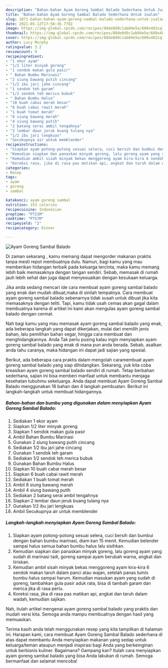 ```yaml
---
description: "Bahan-bahan Ayam Goreng Sambal Balado Sederhana Untuk Jualan"
title: "Bahan-bahan Ayam Goreng Sambal Balado Sederhana Untuk Jualan"
slug: 1071-bahan-bahan-ayam-goreng-sambal-balado-sederhana-untuk-jualan
date: 2021-05-12T17:58:36.778Z
image: https://img-global.cpcdn.com/recipes/88de0d9c1ab04e5e/680x482cq70/ayam-goreng-sambal-balado-foto-resep-utama.jpg
thumbnail: https://img-global.cpcdn.com/recipes/88de0d9c1ab04e5e/680x482cq70/ayam-goreng-sambal-balado-foto-resep-utama.jpg
cover: https://img-global.cpcdn.com/recipes/88de0d9c1ab04e5e/680x482cq70/ayam-goreng-sambal-balado-foto-resep-utama.jpg
author: Lucy Murphy
ratingvalue: 3.2
reviewcount: 9
recipeingredient:
- "1 ekor ayam"
- "1/2 liter minyak goreng"
- "1 sendok makan gula pasir"
- " Bahan Bumbu Marinasi"
- "2 siung bawang putih cincang"
- "1/2 ibu jari jahe cincang"
- "1 sendok teh garam"
- "1/2 sendok teh merica bubuk"
- " Bahan Bumbu Halus"
- "10 buah cabai merah besar"
- "6 buah cabai rawit merah"
- "1 buah tomat merah"
- "8 siung bawang merah"
- "4 siung bawang putih"
- "2 batang serai ambil tengahnya"
- "2 lembar daun jeruk buang tulang nya"
- "1/2 ibu jari lengkuas"
- "Secukupnya air untuk memblender"
recipeinstructions:
- "Siapkan ayam potong-potong sesuai selera, cuci bersih dan bumbui dengan bahan bumbu marinasi, diam kan 15 menit. Kemudian belender sampai halus semua bahan bumbu halus lalu sisihkan."
- "Kemudian siapkan dan panaskan minyak goreng, lalu goreng ayam yang sudah di marinasi tadi, goreng sampai ayam berubah warna, angkat dan tiriskan."
- "Kemudian ambil sisah minyak bekas menggoreng ayam kira-kira 6 sendok makan taruh dalam panci atau wajan, setelah panas tumis bumbu halus sampai harum. Kemudian masukan ayam yang sudah di goreng, tambahkan gula pasir aduk rata, bisa di tambah garam dan merica jika di rasa perlu."
- "Koreksi rasa, jika di rasa pas matikan api, angkat dan taruh dalam wadah, kemudian sajikan."
categories:
- Resep
tags:
- ayam
- goreng
- sambal

katakunci: ayam goreng sambal 
nutrition: 153 calories
recipecuisine: Indonesian
preptime: "PT21M"
cooktime: "PT57M"
recipeyield: "2"
recipecategory: Dinner

---
```



![Ayam Goreng Sambal Balado](https://img-global.cpcdn.com/recipes/88de0d9c1ab04e5e/680x482cq70/ayam-goreng-sambal-balado-foto-resep-utama.jpg)

Di zaman  sekarang , kamu memang dapat mengorder makanan praktis tanpa mesti repot membuatnya dulu. Namun, bagi kamu yang mau memberikan hidangan terbaik pada keluarga tercinta, maka kamu memang lebih baik memasaknya dengan tangan sendiri. Sebab, memasak di rumah jauh lebih sehat dan juga dapat menyesuaikan dengan kesukaan keluarga.

Jika anda sedang mencari ide cara membuat ayam goreng sambal balado yang enak dan mudah dibuat,maka di sinilah tempatnya. Cara membuat ayam goreng sambal balado  sebenarnya tidak susah untuk dibuat jika kita memasaknya dengan teliti. Tapi, kamu tidak usah cemas akan gagal dalam membuatnya 
karena di artikel ini kami akan mengulas ayam goreng sambal balado dengan cermat.  



Nah bagi kamu yang mau memasak ayam goreng sambal balado yang enak, ada beberapa langkah yang dapat dikerjakan, mulai dari memilih jenis bahan, lalu pemilihan bahan segar, hingga cara membuat dan menghidangkannya. Anda Tak perlu pusing kalau ingin menyiapkan ayam goreng sambal balado yang enak di mana pun anda berada. Sebab, asalkan anda  tahu caranya, maka hidangan ini dapat jadi sajian yang spesial.

Berikut, ada beberapa cara praktis  dalam mengolah caramembuat ayam goreng sambal balado yang siap dihidangkan. Sekarang, yuk kita coba kreasikan ayam goreng sambal balado sendiri di rumah. Tetap berbahan sederhana, sajian ini bisa memberi manfaat untuk membantu menjaga kesehatan tubuhmu sekeluarga. Anda dapat membuat Ayam Goreng Sambal Balado menggunakan 18 bahan dan 4 langkah pembuatan. Berikut ini langkah-langkah untuk membuat hidangannya.

<!--inarticleads1-->

##### Bahan-bahan dan bumbu yang digunakan dalam menyiapkan Ayam Goreng Sambal Balado:

1. Sediakan 1 ekor ayam
1. Siapkan 1/2 liter minyak goreng
1. Siapkan 1 sendok makan gula pasir
1. Ambil  Bahan Bumbu Marinasi
1. Gunakan 2 siung bawang putih cincang
1. Sediakan 1/2 ibu jari jahe cincang
1. Gunakan 1 sendok teh garam
1. Sediakan 1/2 sendok teh merica bubuk
1. Gunakan  Bahan Bumbu Halus
1. Siapkan 10 buah cabai merah besar
1. Siapkan 6 buah cabai rawit merah
1. Sediakan 1 buah tomat merah
1. Ambil 8 siung bawang merah
1. Ambil 4 siung bawang putih
1. Sediakan 2 batang serai ambil tengahnya
1. Siapkan 2 lembar daun jeruk buang tulang nya
1. Gunakan 1/2 ibu jari lengkuas
1. Ambil Secukupnya air untuk memblender




<!--inarticleads2-->

##### Langkah-langkah menyiapkan Ayam Goreng Sambal Balado:

1. Siapkan ayam potong-potong sesuai selera, cuci bersih dan bumbui dengan bahan bumbu marinasi, diam kan 15 menit. Kemudian belender sampai halus semua bahan bumbu halus lalu sisihkan.
1. Kemudian siapkan dan panaskan minyak goreng, lalu goreng ayam yang sudah di marinasi tadi, goreng sampai ayam berubah warna, angkat dan tiriskan.
1. Kemudian ambil sisah minyak bekas menggoreng ayam kira-kira 6 sendok makan taruh dalam panci atau wajan, setelah panas tumis bumbu halus sampai harum. Kemudian masukan ayam yang sudah di goreng, tambahkan gula pasir aduk rata, bisa di tambah garam dan merica jika di rasa perlu.
1. Koreksi rasa, jika di rasa pas matikan api, angkat dan taruh dalam wadah, kemudian sajikan.




Nah, itulah artikel mengenai  ayam goreng sambal balado  yang praktis dan mudah versi kita. Semoga anda mampu membuatnya dengan hasil yang memuaskan. 

Terima kasih anda telah menggunakan resep yang kita tampilkan di halaman ini. Harapan kami, cara membuat  Ayam Goreng Sambal Balado sederhana di atas dapat membantu Anda menyiapkan makanan yang sedap untuk keluarga/teman ataupun menjadi inspirasi bagi Anda yang berkeinginan untuk berbisnis kuliner. Bagaimana? Gampang kan? Itulah cara menyiapkan ayam goreng sambal balado yang bisa Anda lakukan di rumah. Semoga bermanfaat dan selamat mencoba!

